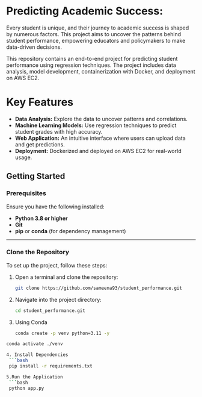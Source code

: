 # Predicting Academic Success:

Every student is unique, and their journey to academic success is shaped by numerous factors. This project aims to uncover the patterns behind student performance, empowering educators and policymakers to make data-driven decisions.

This repository contains an end-to-end project for predicting student performance using regression techniques. The project includes data analysis, model development, containerization with Docker, and deployment on AWS EC2.

# Key Features
- **Data Analysis:** Explore the data to uncover patterns and correlations.
- **Machine Learning Models:** Use regression techniques to predict student grades with high accuracy.
- **Web Application:** An intuitive interface where users can upload data and get predictions.
- **Deployment:** Dockerized and deployed on AWS EC2 for real-world usage.

## **Getting Started**

### **Prerequisites**  
Ensure you have the following installed:
- **Python 3.8 or higher**
- **Git**
- **pip** or **conda** (for dependency management)

---

### **Clone the Repository**  
To set up the project, follow these steps:

1. Open a terminal and clone the repository:
   ```bash
   git clone https://github.com/sameena93/student_performance.git

2. Navigate into the project directory:
   ```bash
   cd student_performance.git

3. Using Conda
   ```bash
   conda create -p venv python=3.11 -y

  ```bash
  conda activate ./venv

4. Install Dependencies
   ```bash
   pip install -r requirements.txt

5.Run the Application
   ```bash
   python app.py
